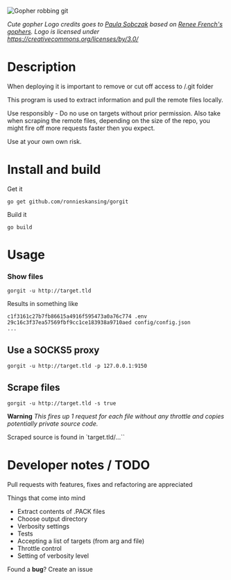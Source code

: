 ![Gopher robbing git](https://raw.githubusercontent.com/RonnieSkansing/gorgit/master/assets/0.5x/gorgit-logo%400.5x.png)

*Cute gopher Logo credits goes to [Paula Sobczak](https://paulajs.dk) based on [Renee French's gophers](http://reneefrench.blogspot.com/). 
Logo is licensed under https://creativecommons.org/licenses/by/3.0/*



# Description
When deploying it is important to remove or cut off access to /.git folder

This program is used to extract information and pull the remote files locally.

Use responsibly - Do no use on targets without prior permission. Also take when scraping the remote files, depending on the size of the repo, you might fire off more requests faster then you expect.

Use at your own own risk.


# Install and build
Get it

`go get github.com/ronnieskansing/gorgit`

Build it

`go build`

# Usage
### Show files
`gorgit -u http://target.tld`

Results in something like
```
c1f3161c27b7fb86615a4916f595473a0a76c774 .env
29c16c3f37ea57569fbf9cc1ce183938a9710aed config/config.json
...
```

## Use a SOCKS5 proxy
`gorgit -u http://target.tld -p 127.0.0.1:9150`

## Scrape files
`gorgit -u http://target.tld -s true`

**Warning** *This fires up 1 request for each file without any throttle and copies potentially private source code.*

Scraped source is found in `target.tld/...``

# Developer notes / TODO
Pull requests with features, fixes and refactoring are appreciated

Things that come into mind
- Extract contents of .PACK files
- Choose output directory
- Verbosity settings
- Tests
- Accepting a list of targets (from arg and file)
- Throttle control
- Setting of verbosity level

Found a **bug**? Create an issue
